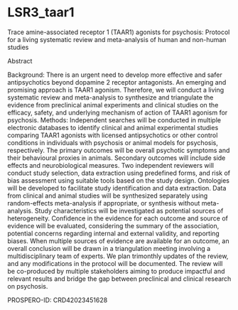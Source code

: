# LSR3_taar1
Trace amine-associated receptor 1 (TAAR1) agonists for psychosis: Protocol for a living systematic review and meta-analysis of human and non-human studies

Abstract

Background: There is an urgent need to develop more effective and safer antipsychotics beyond dopamine 2 receptor antagonists. An emerging and promising approach is TAAR1 agonism. Therefore, we will conduct a living systematic review and meta-analysis to synthesize and triangulate the evidence from preclinical animal experiments and clinical studies on the efficacy, safety, and underlying mechanism of action of TAAR1 agonism for psychosis.
Methods: Independent searches will be conducted in multiple electronic databases to identify clinical and animal experimental studies comparing TAAR1 agonists with licensed antipsychotics or other control conditions in individuals with psychosis or animal models for psychosis, respectively. The primary outcomes will be overall psychotic symptoms and their behavioural proxies in animals. Secondary outcomes will include side effects and neurobiological measures. Two independent reviewers will conduct study selection, data extraction using predefined forms, and risk of bias assessment using suitable tools based on the study design. Ontologies will be developed to facilitate study identification and data extraction. Data from clinical and animal studies will be synthesized separately using random-effects meta-analysis if appropriate, or synthesis without meta-analysis. Study characteristics will be investigated as potential sources of heterogeneity. Confidence in the evidence for each outcome and source of evidence will be evaluated, considering the summary of the association, potential concerns regarding internal and external validity, and reporting biases. When multiple sources of evidence are available for an outcome, an overall conclusion will be drawn in a triangulation meeting involving a multidisciplinary team of experts. We plan trimonthly updates of the review, and any modifications in the protocol will be documented. The review will be co-produced by multiple stakeholders aiming to produce impactful and relevant results and bridge the gap between preclinical and clinical research on psychosis.

PROSPERO-ID: CRD42023451628 
